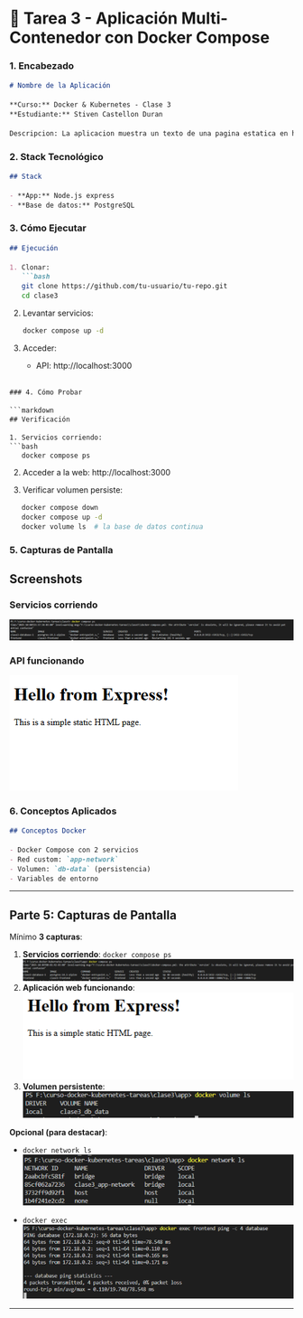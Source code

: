 # 🐳 Tarea 3 - Aplicación Multi-Contenedor con Docker Compose


### 1. Encabezado

```markdown
# Nombre de la Aplicación

**Curso:** Docker & Kubernetes - Clase 3
**Estudiante:** Stiven Castellon Duran

Descripcion: La aplicacion muestra un texto de una pagina estatica en html.

```

### 2. Stack Tecnológico

```markdown
## Stack

- **App:** Node.js express
- **Base de datos:** PostgreSQL 
```

### 3. Cómo Ejecutar

```markdown
## Ejecución

1. Clonar:
   ```bash
   git clone https://github.com/tu-usuario/tu-repo.git
   cd clase3
   ```

2. Levantar servicios:
   ```bash
   docker compose up -d
   ```

3. Acceder:
   - API: http://localhost:3000
```

### 4. Cómo Probar

```markdown
## Verificación

1. Servicios corriendo:
```bash
   docker compose ps
```

2. Acceder a la web: http://localhost:3000

3. Verificar volumen persiste:
```bash
   docker compose down
   docker compose up -d
   docker volume ls  # la base de datos continua
```


### 5. Capturas de Pantalla

## Screenshots

### Servicios corriendo
![compose ps](screenshots/services.png)

### API funcionando
![API](screenshots/api.png)


### 6. Conceptos Aplicados

```markdown
## Conceptos Docker

- Docker Compose con 2 servicios
- Red custom: `app-network`
- Volumen: `db-data` (persistencia)
- Variables de entorno
```

---

## Parte 5: Capturas de Pantalla

Mínimo **3 capturas**:

1. **Servicios corriendo**: `docker compose ps`
![Docker compose ps](screenshots/docker-compose-ps.png)
2. **Aplicación web funcionando**: 
![locahost](screenshots/localhost.png)
3. **Volumen persistente**:
![locahost](screenshots/docker-volume.png)


**Opcional (para destacar)**:
- `docker network ls` 
![locahost](screenshots/docker-netowkr.png)

- `docker exec` 
![locahost](screenshots/docker-ping.png)


---
